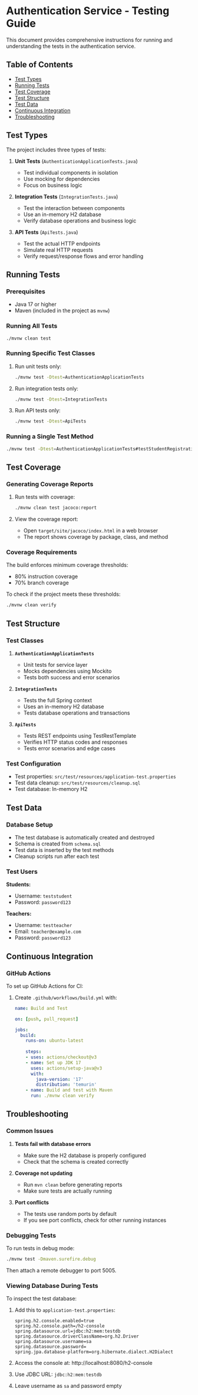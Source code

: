 # Authentication Service - Testing Guide

This document provides comprehensive instructions for running and understanding the tests in the authentication service.

## Table of Contents
- [Test Types](#test-types)
- [Running Tests](#running-tests)
- [Test Coverage](#test-coverage)
- [Test Structure](#test-structure)
- [Test Data](#test-data)
- [Continuous Integration](#continuous-integration)
- [Troubleshooting](#troubleshooting)

## Test Types

The project includes three types of tests:

1. **Unit Tests** (`AuthenticationApplicationTests.java`)
   - Test individual components in isolation
   - Use mocking for dependencies
   - Focus on business logic

2. **Integration Tests** (`IntegrationTests.java`)
   - Test the interaction between components
   - Use an in-memory H2 database
   - Verify database operations and business logic

3. **API Tests** (`ApiTests.java`)
   - Test the actual HTTP endpoints
   - Simulate real HTTP requests
   - Verify request/response flows and error handling

## Running Tests

### Prerequisites
- Java 17 or higher
- Maven (included in the project as `mvnw`)

### Running All Tests

```bash
./mvnw clean test
```

### Running Specific Test Classes

1. Run unit tests only:
   ```bash
   ./mvnw test -Dtest=AuthenticationApplicationTests
   ```

2. Run integration tests only:
   ```bash
   ./mvnw test -Dtest=IntegrationTests
   ```

3. Run API tests only:
   ```bash
   ./mvnw test -Dtest=ApiTests
   ```

### Running a Single Test Method

```bash
./mvnw test -Dtest=AuthenticationApplicationTests#testStudentRegistration
```

## Test Coverage

### Generating Coverage Reports

1. Run tests with coverage:
   ```bash
   ./mvnw clean test jacoco:report
   ```

2. View the coverage report:
   - Open `target/site/jacoco/index.html` in a web browser
   - The report shows coverage by package, class, and method

### Coverage Requirements

The build enforces minimum coverage thresholds:
- 80% instruction coverage
- 70% branch coverage

To check if the project meets these thresholds:

```bash
./mvnw clean verify
```

## Test Structure

### Test Classes

1. **`AuthenticationApplicationTests`**
   - Unit tests for service layer
   - Mocks dependencies using Mockito
   - Tests both success and error scenarios

2. **`IntegrationTests`**
   - Tests the full Spring context
   - Uses an in-memory H2 database
   - Tests database operations and transactions

3. **`ApiTests`**
   - Tests REST endpoints using TestRestTemplate
   - Verifies HTTP status codes and responses
   - Tests error scenarios and edge cases

### Test Configuration

- Test properties: `src/test/resources/application-test.properties`
- Test data cleanup: `src/test/resources/cleanup.sql`
- Test database: In-memory H2

## Test Data

### Database Setup

- The test database is automatically created and destroyed
- Schema is created from `schema.sql`
- Test data is inserted by the test methods
- Cleanup scripts run after each test

### Test Users

**Students:**
- Username: `teststudent`
- Password: `password123`

**Teachers:**
- Username: `testteacher`
- Email: `teacher@example.com`
- Password: `password123`

## Continuous Integration

### GitHub Actions

To set up GitHub Actions for CI:

1. Create `.github/workflows/build.yml` with:
   ```yaml
   name: Build and Test

   on: [push, pull_request]

   jobs:
     build:
       runs-on: ubuntu-latest
       
       steps:
       - uses: actions/checkout@v3
       - name: Set up JDK 17
         uses: actions/setup-java@v3
         with:
           java-version: '17'
           distribution: 'temurin'
       - name: Build and test with Maven
         run: ./mvnw clean verify
   ```

## Troubleshooting

### Common Issues

1. **Tests fail with database errors**
   - Make sure the H2 database is properly configured
   - Check that the schema is created correctly

2. **Coverage not updating**
   - Run `mvn clean` before generating reports
   - Make sure tests are actually running

3. **Port conflicts**
   - The tests use random ports by default
   - If you see port conflicts, check for other running instances

### Debugging Tests

To run tests in debug mode:

```bash
./mvnw test -Dmaven.surefire.debug
```

Then attach a remote debugger to port 5005.

### Viewing Database During Tests

To inspect the test database:

1. Add this to `application-test.properties`:
   ```properties
   spring.h2.console.enabled=true
   spring.h2.console.path=/h2-console
   spring.datasource.url=jdbc:h2:mem:testdb
   spring.datasource.driverClassName=org.h2.Driver
   spring.datasource.username=sa
   spring.datasource.password=
   spring.jpa.database-platform=org.hibernate.dialect.H2Dialect
   ```

2. Access the console at: http://localhost:8080/h2-console
3. Use JDBC URL: `jdbc:h2:mem:testdb`
4. Leave username as `sa` and password empty
